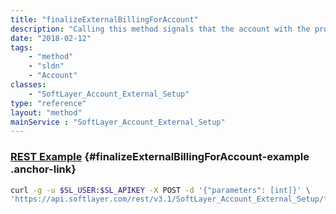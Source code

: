 ```yaml
---
title: "finalizeExternalBillingForAccount"
description: "Calling this method signals that the account with the provided account id is ready to be billed by the external billing system. "
date: "2018-02-12"
tags:
    - "method"
    - "sldn"
    - "Account"
classes:
    - "SoftLayer_Account_External_Setup"
type: "reference"
layout: "method"
mainService : "SoftLayer_Account_External_Setup"
---
```


### [REST Example](#finalizeExternalBillingForAccount-example) <a href="/article/rest/"><i class="fas fa-question"></i></a> {#finalizeExternalBillingForAccount-example .anchor-link} 
```bash
curl -g -u $SL_USER:$SL_APIKEY -X POST -d '{"parameters": [int]}' \
'https://api.softlayer.com/rest/v3.1/SoftLayer_Account_External_Setup/finalizeExternalBillingForAccount'
```
